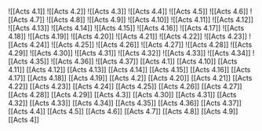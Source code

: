 ![[Acts 4.1]]
![[Acts 4.2]]
![[Acts 4.3]]
![[Acts 4.4]]
![[Acts 4.5]]
![[Acts 4.6]]
![[Acts 4.7]]
![[Acts 4.8]]
![[Acts 4.9]]
![[Acts 4.10]]
![[Acts 4.11]]
![[Acts 4.12]]
![[Acts 4.13]]
![[Acts 4.14]]
![[Acts 4.15]]
![[Acts 4.16]]
![[Acts 4.17]]
![[Acts 4.18]]
![[Acts 4.19]]
![[Acts 4.20]]
![[Acts 4.21]]
![[Acts 4.22]]
![[Acts 4.23]]
![[Acts 4.24]]
![[Acts 4.25]]
![[Acts 4.26]]
![[Acts 4.27]]
![[Acts 4.28]]
![[Acts 4.29]]
![[Acts 4.30]]
![[Acts 4.31]]
![[Acts 4.32]]
![[Acts 4.33]]
![[Acts 4.34]]
![[Acts 4.35]]
![[Acts 4.36]]
![[Acts 4.37]]
[[Acts 4.1]]
[[Acts 4.10]]
[[Acts 4.11]]
[[Acts 4.12]]
[[Acts 4.13]]
[[Acts 4.14]]
[[Acts 4.15]]
[[Acts 4.16]]
[[Acts 4.17]]
[[Acts 4.18]]
[[Acts 4.19]]
[[Acts 4.2]]
[[Acts 4.20]]
[[Acts 4.21]]
[[Acts 4.22]]
[[Acts 4.23]]
[[Acts 4.24]]
[[Acts 4.25]]
[[Acts 4.26]]
[[Acts 4.27]]
[[Acts 4.28]]
[[Acts 4.29]]
[[Acts 4.3]]
[[Acts 4.30]]
[[Acts 4.31]]
[[Acts 4.32]]
[[Acts 4.33]]
[[Acts 4.34]]
[[Acts 4.35]]
[[Acts 4.36]]
[[Acts 4.37]]
[[Acts 4.4]]
[[Acts 4.5]]
[[Acts 4.6]]
[[Acts 4.7]]
[[Acts 4.8]]
[[Acts 4.9]]
[[Acts 4]]
